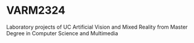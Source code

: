 # VARM2324
Laboratory projects of UC Artificial Vision and Mixed Reality from Master Degree in Computer Science and Multimedia
